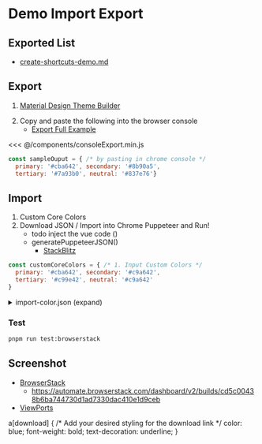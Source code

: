 # Demo Import Export
## Exported List
* [create-shortcuts-demo.md](demos/create-shortcuts-demo.md)
## Export
1. [Material Design Theme Builder](https://m3.material.io/theme-builder#/custom?primary=#cba642)
<!-- todo make the code tag block to toggle between the two instead. i.e. json / yaml / js -->
2. Copy and paste the following into the browser console
    * [Export Full Example](/dev/cheatsheet#export)
<!-- todo save to clipboard in one liner? -->
<<< @/components/consoleExport.min.js
```js
const sampleOuput = { /* by pasting in chrome console */
  primary: '#cba642', secondary: '#8b90a5',
  tertiary: '#7a93b0', neutral: '#837e76'}
```

## Import
1. Custom Core Colors
2. Download JSON / Import into Chrome Puppeteer and Run!
   * todo inject the vue code ()
   <!-- https://vitepress.dev/guide/markdown#import-code-snippets -->
   * generatePuppeteerJSON()
      * [StackBlitz](https://stackblitz.com/edit/stackblitz-starters-vuurgm?file=index.mjs)
```js
const customCoreColors = { /* 1. Input Custom Colors */
  primary: '#cba642', secondary: '#c9a642',
  tertiary: '#c99e42', neutral: '#c9a642'
}
```
<!-- hardcoded for now -->
<!-- <<< @/public/puppJsonReplay/import-colors.json#snippet{1} -->
<details>
  <summary>import-color.json (expand)</summary>

  <<< @/public/puppJsonReplay/import-colors.json
</details>

### Test
```bash
pnpm run test:browserstack
```

## Screenshot
* [BrowserStack](https://automate.browserstack.com/dashboard/v2/public-build/d0gyUE5NTisySlV2OFVBeEFMQXBTMlJ1WkdmdU5VUUFuWVBrRlpSZGwyVGN2UHIwMEg3WTBpMEFQQTNoRDFwbisvSWFiSlQ3UitRcVFNS1AzZW5xTWc9PS0tSDRzTkRFbzk3N3hwZ0x2OGlyRFhJQT09--df19d14ce04bca38050f297c9e441722fdd10504)
    * https://automate.browserstack.com/dashboard/v2/builds/cd5c00438b6ba744730d1ad7330dac410e1d9ceb
* [ViewPorts](/dev/readme_material_design_3_import_export_ext.dev.html#viewports-for-screenshot)

a[download] {
  /* Add your desired styling for the download link */
  color: blue;
  font-weight: bold;
  text-decoration: underline;
}

